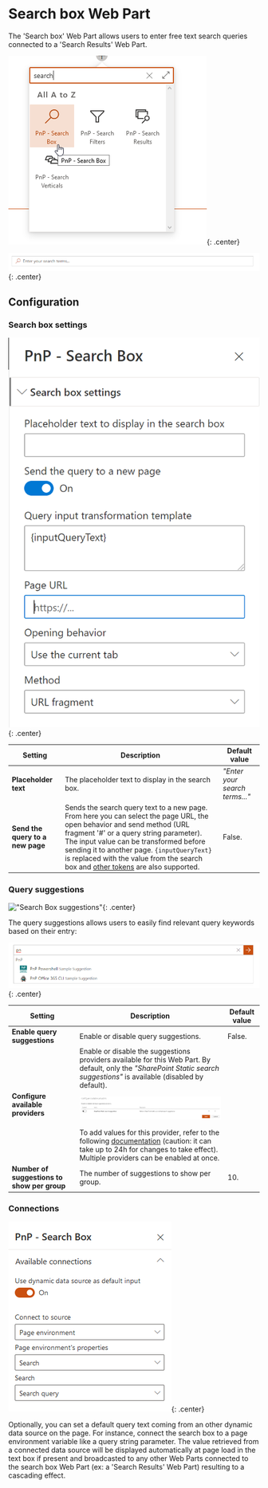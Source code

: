# Search box Web Part

The 'Search box' Web Part allows users to enter free text search queries connected to a 'Search Results' Web Part.

!["pnp Search Box Web Part"](../../assets/webparts/search-box/search_box_wp_picker.png){: .center}

!["pnp Search Box Web Part"](../../assets/webparts/search-box/search_box_wp_default.png){: .center}

## Configuration

### Search box settings

!["Search Box settings"](../../assets/webparts/search-box/search_box_settings.png){: .center}

| Setting | Description | Default value |
| ------- |---------------- | ---------- |
| **Placeholder text** | The placeholder text to display in the search box. | _"Enter your search terms..."_
| **Send the query to a new page** | Sends the search query text to a new page. From here you can select the page URL, the open behavior and send method (URL fragment '#' or a query string parameter). The input value can be transformed before sending it to another page. `{inputQueryText}` is replaced with the value from the search box and [other tokens](../search-results/tokens.md) are also supported. | False.

### Query suggestions

!["Search Box suggestions"](../../assets/webparts/search-box/search-box_suggestions.png){: .center}

The query suggestions allows users to easily find relevant query keywords based on their entry:

!["Search Box suggestions"](../../assets/webparts/search-box/suggestions_demo.png){: .center}

| Setting | Description | Default value |
| ------- |---------------- | ---------- |
|**Enable query suggestions**| Enable or disable query suggestions. | False.
|**Configure available providers** | Enable or disable the suggestions providers available for this Web Part. By default, only the _"SharePoint Static search suggestions"_ is available (disabled by default). <p align="center">[!["Configure available providers"](../../assets/webparts/search-box/suggestions_providers_panel.png)](../../assets/webparts/search_box/suggestions_providers_panel.png)</p> To add values for this provider, refer to the following [documentation](https://docs.microsoft.com/en-us/sharepoint/search/manage-query-suggestions) (caution: it can take up to 24h for changes to take effect). Multiple providers can be enabled at once.
|**Number of suggestions to show per group**| The number of suggestions to show per group. | 10.

### Connections

!["Search Box connections"](../../assets/webparts/search-box/dynamic_data_source.png){: .center}

Optionally, you can set a default query text coming from an other dynamic data source on the page. For instance, connect the search box to a page environment variable like a query string parameter. The value retrieved from a connected data source will be displayed automatically at page load in the text box if present and broadcasted to any other Web Parts connected to the search box Web Part (ex: a 'Search Results' Web Part) resulting to a cascading effect.
